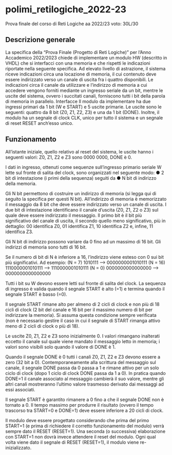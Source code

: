 # polimi_retilogiche_2022-23
Prova finale del corso di Reti Logiche aa 2022/23 voto: 30L/30

## Descrizione generale
La specifica della “Prova Finale (Progetto di Reti Logiche)” per l’Anno Accademico
2022/2023 chiede di implementare un modulo HW (descritto in VHDL) che si interfacci con
una memoria e che rispetti le indicazioni riportate nella seguente specifica.
Ad elevato livello di astrazione, il sistema riceve indicazioni circa una locazione di memoria,
il cui contenuto deve essere indirizzato verso un canale di uscita fra i quattro disponibili.
Le indicazioni circa il canale da utilizzare e l’indirizzo di memoria a cui accedere vengono
forniti mediante un ingresso seriale da un bit, mentre le uscite del sistema, ovvero i succitati
canali, forniscono tutti i bit della parola di memoria in parallelo.
Interfacce
Il modulo da implementare ha due ingressi primari da 1 bit (W e START) e 5 uscite
primarie. Le uscite sono le seguenti: quattro da 8 bit (Z0, Z1, Z2, Z3) e una da 1 bit (DONE).
Inoltre, il modulo ha un segnale di clock CLK, unico per tutto il sistema e un segnale di reset
RESET anch’esso unico.

## Funzionamento
All’istante iniziale, quello relativo al reset del sistema, le uscite hanno i seguenti valori:
Z0, Z1, Z2 e Z3 sono 0000 0000, DONE è 0.

I dati in ingresso, ottenuti come sequenze sull’ingresso primario seriale W lette sul fronte
di salita del clock, sono organizzati nel seguente modo:
● 2 bit di intestazione (i primi della sequenza) seguiti da
● N bit di indirizzo della memoria.

Gli N bit permettono di costruire un indirizzo di memoria (si legga qui di seguito la specifica
per questi N bit). All’indirizzo di memoria è memorizzato il messaggio da 8 bit che deve
essere indirizzato verso un canale di uscita.
I due bit di intestazione identificano il canale d’uscita (Z0, Z1, Z2 o Z3) sul quale deve
essere indirizzato il messaggio. Il primo bit è il bit più significativo del canale di uscita, il
secondo quello meno significativo, più in dettaglio:
00 identifica Z0, 01 identifica Z1, 10 identifica Z2 e, infine, 11 identifica Z3.

Gli N bit di indirizzo possono variare da 0 fino ad un massimo di 16 bit. Gli indirizzi di
memoria sono tutti di 16 bit.

Se il numero di bit di N è inferiore a 16, l’indirizzo viene esteso con 0 sui bit più
significativi. Ad esempio:
(N = 7) 1010111 –> 0000000001010111 
(N = 16) 1110000001010111 –> 1110000001010111 
(N = 0) 0000000000000000 –> 0000000000000000 

Tutti i bit su W devono essere letti sul fronte di salita del clock.
La sequenza di ingresso è valida quando il segnale START è alto (=1) e termina quando il
segnale START è basso (=0).

Il segnale START rimane alto per almeno di 2 cicli di clock e non più di 18 cicli di clock (2 bit
del canale e 16 bit per il massimo numero di bit per indirizzare la memoria). Si assuma
questa condizione sempre verificata (non è necessario gestire il caso in cui il segnale di
START rimanga attivo meno di 2 cicli di clock o più di 18).

Le uscite Z0, Z1, Z2 e Z3 sono inizialmente 0. I valori rimangano inalterati eccetto il canale
sul quale viene mandato il messaggio letto in memoria; i valori sono visibili solo quando il
valore di DONE è 1.

Quando il segnale DONE è 0 tutti i canali Z0, Z1, Z2 e Z3 devono essere a zero (32 bit a 0).
Contemporaneamente alla scrittura del messaggio sul canale, il segnale DONE passa da 0
passa a 1 e rimane attivo per un solo ciclo di clock (dopo 1 ciclo di clock DONE passa da 1 a
0). In pratica quando DONE=1 il canale associato al messaggio cambierà il suo valore,
mentre gli altri canali mostreranno l’ultimo valore trasmesso derivato dai messaggi ad essi
associati.

Il segnale START è garantito rimanere a 0 fino a che il segnale DONE non è tornato a 0.
Il tempo massimo per produrre il risultato (ovvero il tempo trascorso tra START=0 e
DONE=1) deve essere inferiore a 20 cicli di clock.

Il modulo deve essere progettato considerando che prima del primo START=1 (e prima di
richiedere il corretto funzionamento del modulo) verrà sempre dato il RESET (RESET=1).
Una seconda (o successiva) elaborazione con START=1 non dovrà invece attendere il reset
del modulo. Ogni qual volta viene dato il segnale di RESET (RESET=1), il modulo viene
re-inizializzato.
